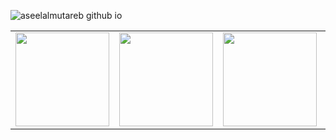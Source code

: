 ![aseelalmutareb github io](https://user-images.githubusercontent.com/92477499/178059173-ac0720a6-7891-4ced-b4e9-1e9a154538b4.png)

<table align="center" style="border:none;">
  <tr><td>
<a href="https://api.eu.badgr.io/public/assertions/0B7uzMjGSwGA505e72Rdyg"><img src="https://api.eu.badgr.io/public/assertions/0B7uzMjGSwGA505e72Rdyg/image" width="150" height="150" /></a></td>
<td>
<a href="https://api.eu.badgr.io/public/assertions/2h3F7ZkdSgyhGLoH14eePQ"><img src="https://api.eu.badgr.io/public/assertions/2h3F7ZkdSgyhGLoH14eePQ/image" width="150" height="150" /></a>
    </td>
<td>
<a href="https://api.eu.badgr.io/public/assertions/gu17PVd5QwW3X0dSpIvyuA"><img src="https://api.eu.badgr.io/public/assertions/gu17PVd5QwW3X0dSpIvyuA/image" width="150" height="150" /></a>
    </td>
<td>
<a href="https://api.eu.badgr.io/public/assertions/jbQr0L2BSASukhZAgYWfzA"><img src="https://api.eu.badgr.io/public/assertions/jbQr0L2BSASukhZAgYWfzA/image" width="150" height="150" /></a>
    </td></tr></table>


